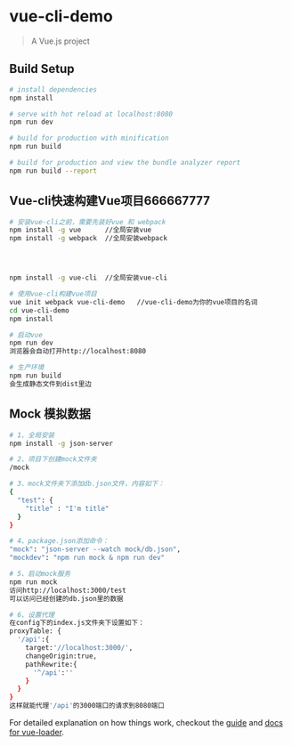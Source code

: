 # vue-cli-demo

> A Vue.js project

## Build Setup

``` bash
# install dependencies
npm install

# serve with hot reload at localhost:8080
npm run dev

# build for production with minification
npm run build

# build for production and view the bundle analyzer report
npm run build --report
```

## Vue-cli快速构建Vue项目666667777

``` bash
# 安装vue-cli之前，需要先装好vue 和 webpack
npm install -g vue      //全局安装vue
npm install -g webpack  //全局安装webpack




npm install -g vue-cli  //全局安装vue-cli

# 使用vue-cli构建vue项目
vue init webpack vue-cli-demo   //vue-cli-demo为你的vue项目的名词
cd vue-cli-demo
npm install

# 启动vue
npm run dev
浏览器会自动打开http://localhost:8080

# 生产环境
npm run build
会生成静态文件到dist里边

```

## Mock 模拟数据

``` bash
# 1、全局安装
npm install -g json-server

# 2、项目下创建mock文件夹
/mock

# 3、mock文件夹下添加db.json文件，内容如下：
{
  "test": {
    "title" : "I'm title"
  }
}

# 4、package.json添加命令：
"mock": "json-server --watch mock/db.json",
"mockdev": "npm run mock & npm run dev"

# 5、启动mock服务
npm run mock
访问http://localhost:3000/test
可以访问已经创建的db.json里的数据

# 6、设置代理
在config下的index.js文件夹下设置如下：
proxyTable: {
  '/api':{
    target:'//localhost:3000/',
    changeOrigin:true,
    pathRewrite:{
      '^/api':''
    }
  }
}
这样就能代理'/api'的3000端口的请求到8080端口
```
For detailed explanation on how things work, checkout the [guide](http://vuejs-templates.github.io/webpack/) and [docs for vue-loader](http://vuejs.github.io/vue-loader).
